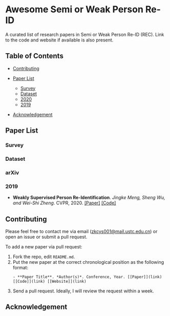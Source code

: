 # Awesome Semi or Weak Person Re-ID

A curated list of research papers in Semi or Weak Person Re-ID (REC). Link to the code and website if available is also present.

## Table of Contents
- [Contributing](#contributing)
- [Paper List](#paper-list)
  - [Survey](#survey)
  - [Dataset](#dataset)
  - [2020](#2020)
  - [2019](#2019)

- [Acknowledgement](#acknowledgement)

## Paper List

### Survey

### Dataset


### arXiv


### 2019

- **Weakly Supervised Person Re-Identification**.  *Jingke Meng, Sheng Wu, and Wei-Shi Zheng*. CVPR, 2020. [[Paper]](https://openaccess.thecvf.com/content_CVPR_2019/papers/Meng_Weakly_Supervised_Person_Re-Identification_CVPR_2019_paper.pdf) [[Code]]()


## Contributing

Please feel free to contact me via email (zkcys001@mail.ustc.edu.cn) or open an issue or submit a pull request.

To add a new paper via pull request:

1. Fork the repo, edit `README.md`.
1. Put the new paper at the correct chronological position as the following format:
    ```
    - **Paper Title**. *Author(s)*. Conference, Year. [[Paper]](link) [[Code]](link) [[Website]](link)
    ```
1. Send a pull request. Ideally, I will review the request within a week.

## Acknowledgement

